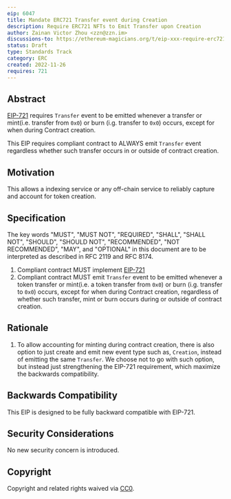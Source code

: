 ```yaml
---
eip: 6047
title: Mandate ERC721 Transfer event during Creation
description: Require ERC721 NFTs to Emit Transfer upon Creation
author: Zainan Victor Zhou <zzn@zzn.im>
discussions-to: https://ethereum-magicians.org/t/eip-xxx-require-erc721-to-always-emit-transfer/11894
status: Draft
type: Standards Track
category: ERC
created: 2022-11-26
requires: 721
---
```


## Abstract

[EIP-721](./eip-721.md) requires `Transfer` event to be emitted whenever a transfer or mint(i.e. transfer from `0x0`) or burn (i.g. transfer to `0x0`) occurs, except for when during Contract creation.

This EIP requires compliant contract to ALWAYS emit `Transfer` event regardless whether such transfer occurs in or outside of contract creation.

## Motivation

This allows a indexing service or any off-chain service to reliably capture and account for token creation.

## Specification

The key words "MUST", "MUST NOT", "REQUIRED", "SHALL", "SHALL NOT", "SHOULD", "SHOULD NOT", "RECOMMENDED", "NOT RECOMMENDED", "MAY", and "OPTIONAL" in this document are to be interpreted as described in RFC 2119 and RFC 8174.

1. Compliant contract MUST implement [EIP-721](./eip-721.md)
2. Compliant contract MUST emit `Transfer` event to be emitted whenever a token transfer or mint(i.e. a token transfer from `0x0`) or burn (i.g. transfer to `0x0`) occurs, except for when during Contract creation, regardless of whether such transfer, mint or burn occurs during or outside of contract creation.

## Rationale

1. To allow accounting for minting during contract creation, there is also option to just create and emit new event type such as, `Creation`, instead of emitting the same `Transfer`. We choose not to go with such option, but instead just strengthening the EIP-721 requirement, which maximize the backwards compatibility.

## Backwards Compatibility

This EIP is designed to be fully backward compatible with EIP-721.

## Security Considerations

No new security concern is introduced.

## Copyright

Copyright and related rights waived via [CC0](../LICENSE.md).
